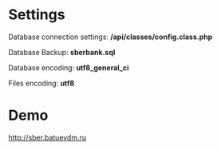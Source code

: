 # Settings
Database connection settings: **/api/classes/config.class.php**

Database Backup: **sberbank.sql**

Database encoding: **utf8_general_ci**

Files encoding: **utf8**

# Demo
http://sber.batuevdm.ru